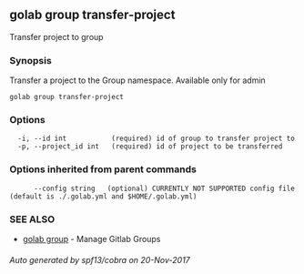 ## golab group transfer-project

Transfer project to group

### Synopsis


Transfer a project to the Group namespace. Available only for admin

```
golab group transfer-project
```

### Options

```
  -i, --id int           (required) id of group to transfer project to
  -p, --project_id int   (required) id of project to be transferred
```

### Options inherited from parent commands

```
      --config string   (optional) CURRENTLY NOT SUPPORTED config file (default is ./.golab.yml and $HOME/.golab.yml)
```

### SEE ALSO
* [golab group](golab_group.md)	 - Manage Gitlab Groups

###### Auto generated by spf13/cobra on 20-Nov-2017
